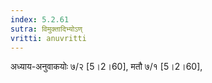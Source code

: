 ```yaml
---
index: 5.2.61
sutra: विमुक्तादिभ्योऽण्
vritti: anuvritti
---
```


अध्याय-अनुवाकयोः ७/२ [5।2।60], मतौ ७/१ [5।2।60],